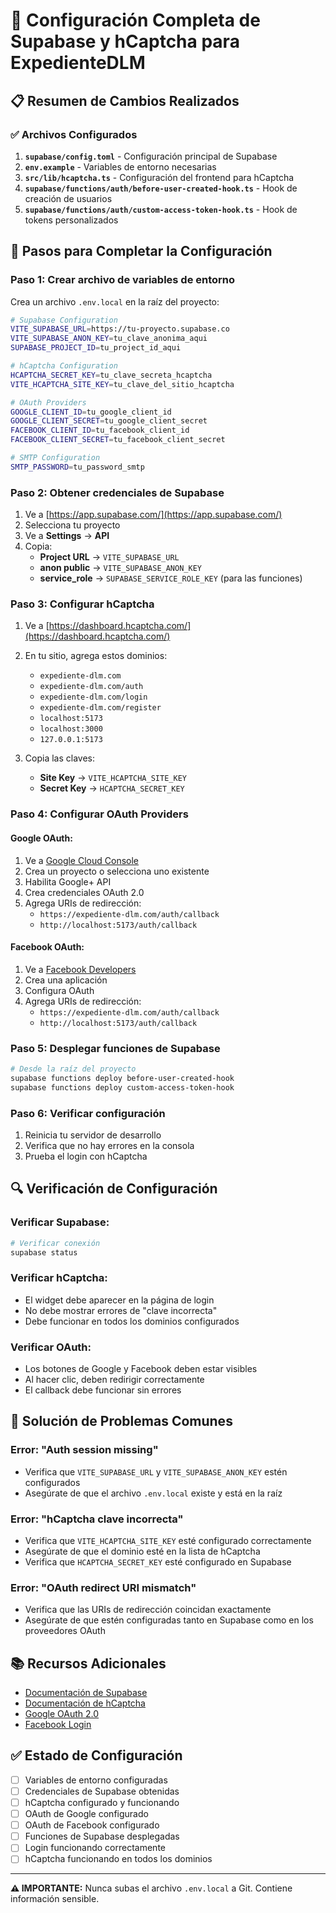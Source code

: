 # 🚀 Configuración Completa de Supabase y hCaptcha para ExpedienteDLM

## 📋 Resumen de Cambios Realizados

### ✅ Archivos Configurados

1. **`supabase/config.toml`** - Configuración principal de Supabase
2. **`env.example`** - Variables de entorno necesarias
3. **`src/lib/hcaptcha.ts`** - Configuración del frontend para hCaptcha
4. **`supabase/functions/auth/before-user-created-hook.ts`** - Hook de creación de usuarios
5. **`supabase/functions/auth/custom-access-token-hook.ts`** - Hook de tokens personalizados

## 🔧 Pasos para Completar la Configuración

### **Paso 1: Crear archivo de variables de entorno**

Crea un archivo `.env.local` en la raíz del proyecto:

```bash
# Supabase Configuration
VITE_SUPABASE_URL=https://tu-proyecto.supabase.co
VITE_SUPABASE_ANON_KEY=tu_clave_anonima_aqui
SUPABASE_PROJECT_ID=tu_project_id_aqui

# hCaptcha Configuration
HCAPTCHA_SECRET_KEY=tu_clave_secreta_hcaptcha
VITE_HCAPTCHA_SITE_KEY=tu_clave_del_sitio_hcaptcha

# OAuth Providers
GOOGLE_CLIENT_ID=tu_google_client_id
GOOGLE_CLIENT_SECRET=tu_google_client_secret
FACEBOOK_CLIENT_ID=tu_facebook_client_id
FACEBOOK_CLIENT_SECRET=tu_facebook_client_secret

# SMTP Configuration
SMTP_PASSWORD=tu_password_smtp
```

### **Paso 2: Obtener credenciales de Supabase**

1. Ve a [https://app.supabase.com/](https://app.supabase.com/)
2. Selecciona tu proyecto
3. Ve a **Settings** → **API**
4. Copia:
   - **Project URL** → `VITE_SUPABASE_URL`
   - **anon public** → `VITE_SUPABASE_ANON_KEY`
   - **service_role** → `SUPABASE_SERVICE_ROLE_KEY` (para las funciones)

### **Paso 3: Configurar hCaptcha**

1. Ve a [https://dashboard.hcaptcha.com/](https://dashboard.hcaptcha.com/)
2. En tu sitio, agrega estos dominios:
   - `expediente-dlm.com`
   - `expediente-dlm.com/auth`
   - `expediente-dlm.com/login`
   - `expediente-dlm.com/register`
   - `localhost:5173`
   - `localhost:3000`
   - `127.0.0.1:5173`

3. Copia las claves:
   - **Site Key** → `VITE_HCAPTCHA_SITE_KEY`
   - **Secret Key** → `HCAPTCHA_SECRET_KEY`

### **Paso 4: Configurar OAuth Providers**

#### **Google OAuth:**
1. Ve a [Google Cloud Console](https://console.cloud.google.com/)
2. Crea un proyecto o selecciona uno existente
3. Habilita Google+ API
4. Crea credenciales OAuth 2.0
5. Agrega URIs de redirección:
   - `https://expediente-dlm.com/auth/callback`
   - `http://localhost:5173/auth/callback`

#### **Facebook OAuth:**
1. Ve a [Facebook Developers](https://developers.facebook.com/)
2. Crea una aplicación
3. Configura OAuth
4. Agrega URIs de redirección:
   - `https://expediente-dlm.com/auth/callback`
   - `http://localhost:5173/auth/callback`

### **Paso 5: Desplegar funciones de Supabase**

```bash
# Desde la raíz del proyecto
supabase functions deploy before-user-created-hook
supabase functions deploy custom-access-token-hook
```

### **Paso 6: Verificar configuración**

1. Reinicia tu servidor de desarrollo
2. Verifica que no hay errores en la consola
3. Prueba el login con hCaptcha

## 🔍 Verificación de Configuración

### **Verificar Supabase:**
```bash
# Verificar conexión
supabase status
```

### **Verificar hCaptcha:**
- El widget debe aparecer en la página de login
- No debe mostrar errores de "clave incorrecta"
- Debe funcionar en todos los dominios configurados

### **Verificar OAuth:**
- Los botones de Google y Facebook deben estar visibles
- Al hacer clic, deben redirigir correctamente
- El callback debe funcionar sin errores

## 🚨 Solución de Problemas Comunes

### **Error: "Auth session missing"**
- Verifica que `VITE_SUPABASE_URL` y `VITE_SUPABASE_ANON_KEY` estén configurados
- Asegúrate de que el archivo `.env.local` existe y está en la raíz

### **Error: "hCaptcha clave incorrecta"**
- Verifica que `VITE_HCAPTCHA_SITE_KEY` esté configurado correctamente
- Asegúrate de que el dominio esté en la lista de hCaptcha
- Verifica que `HCAPTCHA_SECRET_KEY` esté configurado en Supabase

### **Error: "OAuth redirect URI mismatch"**
- Verifica que las URIs de redirección coincidan exactamente
- Asegúrate de que estén configuradas tanto en Supabase como en los proveedores OAuth

## 📚 Recursos Adicionales

- [Documentación de Supabase](https://supabase.com/docs)
- [Documentación de hCaptcha](https://docs.hcaptcha.com/)
- [Google OAuth 2.0](https://developers.google.com/identity/protocols/oauth2)
- [Facebook Login](https://developers.facebook.com/docs/facebook-login/)

## ✅ Estado de Configuración

- [ ] Variables de entorno configuradas
- [ ] Credenciales de Supabase obtenidas
- [ ] hCaptcha configurado y funcionando
- [ ] OAuth de Google configurado
- [ ] OAuth de Facebook configurado
- [ ] Funciones de Supabase desplegadas
- [ ] Login funcionando correctamente
- [ ] hCaptcha funcionando en todos los dominios

---

**⚠️ IMPORTANTE:** Nunca subas el archivo `.env.local` a Git. Contiene información sensible.
